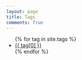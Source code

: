 ```yaml
---
layout: page
title: Tags
comments: True
---
```

<ul>
    {% for tag in site.tags %}		
        <li><a href="/tags/{{ tag[0] }}">{{ tag[0] }}</a></li>
    {% endfor %}
</ul>
